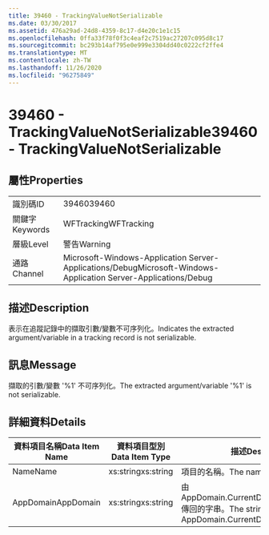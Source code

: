 ```yaml
---
title: 39460 - TrackingValueNotSerializable
ms.date: 03/30/2017
ms.assetid: 476a29ad-24d8-4359-8c17-d4e20c1e1c15
ms.openlocfilehash: 0ffa33f78f0f3c4eaf2c7519ac27207c095d8c17
ms.sourcegitcommit: bc293b14af795e0e999e3304dd40c0222cf2ffe4
ms.translationtype: MT
ms.contentlocale: zh-TW
ms.lasthandoff: 11/26/2020
ms.locfileid: "96275849"
---
```

# <a name="39460---trackingvaluenotserializable"></a><span data-ttu-id="80566-102">39460 - TrackingValueNotSerializable</span><span class="sxs-lookup"><span data-stu-id="80566-102">39460 - TrackingValueNotSerializable</span></span>

## <a name="properties"></a><span data-ttu-id="80566-103">屬性</span><span class="sxs-lookup"><span data-stu-id="80566-103">Properties</span></span>  
  
|||  
|-|-|  
|<span data-ttu-id="80566-104">識別碼</span><span class="sxs-lookup"><span data-stu-id="80566-104">ID</span></span>|<span data-ttu-id="80566-105">39460</span><span class="sxs-lookup"><span data-stu-id="80566-105">39460</span></span>|  
|<span data-ttu-id="80566-106">關鍵字</span><span class="sxs-lookup"><span data-stu-id="80566-106">Keywords</span></span>|<span data-ttu-id="80566-107">WFTracking</span><span class="sxs-lookup"><span data-stu-id="80566-107">WFTracking</span></span>|  
|<span data-ttu-id="80566-108">層級</span><span class="sxs-lookup"><span data-stu-id="80566-108">Level</span></span>|<span data-ttu-id="80566-109">警告</span><span class="sxs-lookup"><span data-stu-id="80566-109">Warning</span></span>|  
|<span data-ttu-id="80566-110">通路</span><span class="sxs-lookup"><span data-stu-id="80566-110">Channel</span></span>|<span data-ttu-id="80566-111">Microsoft-Windows-Application Server-Applications/Debug</span><span class="sxs-lookup"><span data-stu-id="80566-111">Microsoft-Windows-Application Server-Applications/Debug</span></span>|  
  
## <a name="description"></a><span data-ttu-id="80566-112">描述</span><span class="sxs-lookup"><span data-stu-id="80566-112">Description</span></span>  

 <span data-ttu-id="80566-113">表示在追蹤記錄中的擷取引數/變數不可序列化。</span><span class="sxs-lookup"><span data-stu-id="80566-113">Indicates the extracted argument/variable in a tracking record is not serializable.</span></span>  
  
## <a name="message"></a><span data-ttu-id="80566-114">訊息</span><span class="sxs-lookup"><span data-stu-id="80566-114">Message</span></span>  

 <span data-ttu-id="80566-115">擷取的引數/變數 '%1' 不可序列化。</span><span class="sxs-lookup"><span data-stu-id="80566-115">The extracted argument/variable '%1' is not serializable.</span></span>  
  
## <a name="details"></a><span data-ttu-id="80566-116">詳細資料</span><span class="sxs-lookup"><span data-stu-id="80566-116">Details</span></span>  
  
|<span data-ttu-id="80566-117">資料項目名稱</span><span class="sxs-lookup"><span data-stu-id="80566-117">Data Item Name</span></span>|<span data-ttu-id="80566-118">資料項目型別</span><span class="sxs-lookup"><span data-stu-id="80566-118">Data Item Type</span></span>|<span data-ttu-id="80566-119">描述</span><span class="sxs-lookup"><span data-stu-id="80566-119">Description</span></span>|  
|--------------------|--------------------|-----------------|  
|<span data-ttu-id="80566-120">Name</span><span class="sxs-lookup"><span data-stu-id="80566-120">Name</span></span>|<span data-ttu-id="80566-121">xs:string</span><span class="sxs-lookup"><span data-stu-id="80566-121">xs:string</span></span>|<span data-ttu-id="80566-122">項目的名稱。</span><span class="sxs-lookup"><span data-stu-id="80566-122">The name of the item.</span></span>|  
|<span data-ttu-id="80566-123">AppDomain</span><span class="sxs-lookup"><span data-stu-id="80566-123">AppDomain</span></span>|<span data-ttu-id="80566-124">xs:string</span><span class="sxs-lookup"><span data-stu-id="80566-124">xs:string</span></span>|<span data-ttu-id="80566-125">由 AppDomain.CurrentDomain.FriendlyName 傳回的字串。</span><span class="sxs-lookup"><span data-stu-id="80566-125">The string returned by AppDomain.CurrentDomain.FriendlyName.</span></span>|
